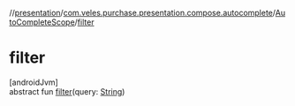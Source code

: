 //[presentation](../../../index.md)/[com.veles.purchase.presentation.compose.autocomplete](../index.md)/[AutoCompleteScope](index.md)/[filter](filter.md)

# filter

[androidJvm]\
abstract fun [filter](filter.md)(query: [String](https://kotlinlang.org/api/latest/jvm/stdlib/kotlin/-string/index.html))
